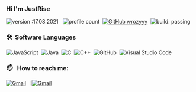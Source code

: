 ### Hi I'm JustRise
![version :17.08.2021](https://img.shields.io/badge/version-17.08.2021-informational) &nbsp;
![profile count](https://komarev.com/ghpvc/?username=JustRise&color=red)&nbsp;
[![GitHub wrozyyy](https://img.shields.io/github/followers/JustRise?label=follow&style=social)](https://github.com/JustRise)&nbsp;
![build: passing](https://img.shields.io/badge/build-passing-success)

### 🛠 &nbsp;Software Languages
![JavaScript](https://img.shields.io/badge/-JavaScript-05122A?style=flat&logo=javascript)&nbsp;
![Java](https://img.shields.io/badge/-Java-05122A?style=flat&logo=Java&logoColor=FFA518)&nbsp;
![C](https://img.shields.io/badge/-C-05122A?style=flat&logo=C&logoColor=A8B9CC)&nbsp;
![C++](https://img.shields.io/badge/-C++-05122A?style=flat&logo=C%2B%2B&logoColor=00599C)&nbsp;
![GitHub](https://img.shields.io/badge/-GitHub-05122A?style=flat&logo=github)&nbsp;
![Visual Studio Code](https://img.shields.io/badge/-Visual%20Studio%20Code-05122A?style=flat&logo=visual-studio-code&logoColor=007ACC)&nbsp;

### 📫 &nbsp; How to reach me:
<a href="https://discord.com/users/653723091842891776"><img alt="Gmail" src="https://img.shields.io/badge/Discord-2f3236?style=flat&logo=discord&logoColor=blue" /></a> &nbsp;
!<a href="https://discord.gg/ha6hUtvDVs"><img alt="Gmail" src="https://img.shields.io/badge/DiscordServer-2f3236?style=flat&logo=discord&logoColor=blue" /></a> &nbsp;
